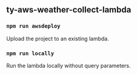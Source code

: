 ## ty-aws-weather-collect-lambda

### `npm run awsdeploy`

Upload the project to an existing lambda.

### `npm run locally`

Run the lambda locally without query parameters.
